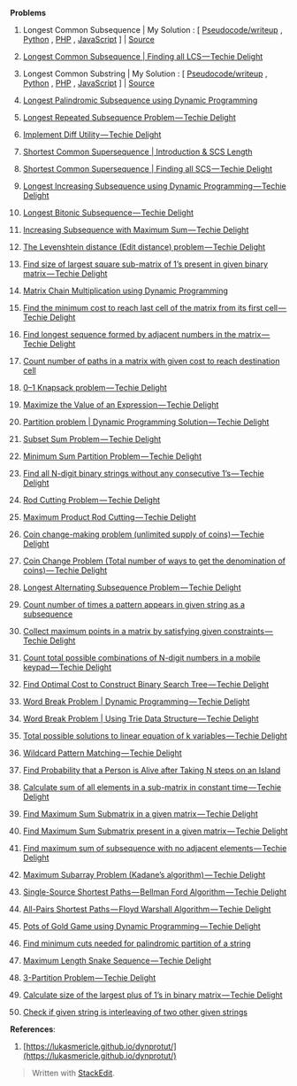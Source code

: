 
**Problems**
1.  Longest Common Subsequence | My Solution : [ 
[Pseudocode/writeup](https://github.com/Trshant/dynamic_problems/tree/master/longest_common_subsequence) , 
[Python](https://github.com/Trshant/dynamic_problems/blob/master/longest_common_subsequence/longest_common_subsequence.py) , 
[PHP](https://github.com/Trshant/dynamic_problems/blob/master/longest_common_subsequence/longest_common_subsequence.php) , 
[JavaScript](https://github.com/Trshant/dynamic_problems/blob/master/longest_common_subsequence/longest_common_subsequence.js) 
] | [Source](http://www.techiedelight.com/longest-common-subsequence/)
    
2.  [Longest Common Subsequence | Finding all LCS — Techie Delight](http://www.techiedelight.com/longest-common-subsequence-finding-lcs/)
    
3.  Longest Common Substring | My Solution : [
[Pseudocode/writeup](https://github.com/Trshant/dynamic_problems/tree/master/longest_common_substring) , 
[Python](https://github.com/Trshant/dynamic_problems/blob/master/longest_common_subsequence/longest_common_substring.py) , 
[PHP](https://github.com/Trshant/dynamic_problems/blob/master/longest_common_subsequence/longest_common_substring.php) , 
[JavaScript](https://github.com/Trshant/dynamic_problems/blob/master/longest_common_subsequence/longest_common_substring.js)
] | [Source](http://www.techiedelight.com/longest-common-substring-problem/)
    
4.  [Longest Palindromic Subsequence using Dynamic Programming](http://www.techiedelight.com/longest-palindromic-subsequence-using-dynamic-programming/)
    
5.  [Longest Repeated Subsequence Problem — Techie Delight](http://www.techiedelight.com/longest-repeated-subsequence-problem/)
    
6.  [Implement Diff Utility — Techie Delight](http://www.techiedelight.com/implement-diff-utility/)
    
7.  [Shortest Common Supersequence | Introduction & SCS Length](http://www.techiedelight.com/shortest-common-supersequence-introduction-scs-length/)
    
8.  [Shortest Common Supersequence | Finding all SCS — Techie Delight](http://www.techiedelight.com/shortest-common-supersequence-finding-scs/)
    
9.  [Longest Increasing Subsequence using Dynamic Programming — Techie Delight](http://www.techiedelight.com/longest-increasing-subsequence-using-dynamic-programming/)
    
10.  [Longest Bitonic Subsequence — Techie Delight](http://www.techiedelight.com/longest-bitonic-subsequence/)
    
11.  [Increasing Subsequence with Maximum Sum — Techie Delight](http://www.techiedelight.com/increasing-subsequence-with-maximum-sum/)
    
12.  [The Levenshtein distance (Edit distance) problem — Techie Delight](http://www.techiedelight.com/levenshtein-distance-edit-distance-problem/)
    
13.  [Find size of largest square sub-matrix of 1’s present in given binary matrix — Techie Delight](http://www.techiedelight.com/find-size-largest-square-sub-matrix-1s-present-given-binary-matrix/)
    
14.  [Matrix Chain Multiplication using Dynamic Programming](http://www.techiedelight.com/matrix-chain-multiplication/)
    
15.  [Find the minimum cost to reach last cell of the matrix from its first cell — Techie Delight](http://www.techiedelight.com/find-minimum-cost-reach-last-cell-matrix-first-cell/)
    
16.  [Find longest sequence formed by adjacent numbers in the matrix — Techie Delight](http://www.techiedelight.com/find-longest-sequence-formed-adjacent-numbers-matrix/)
    
17.  [Count number of paths in a matrix with given cost to reach destination cell](http://www.techiedelight.com/counting-paths-on-grid-to-reach-destination-cell/)
    
18.  [0–1 Knapsack problem — Techie Delight](http://www.techiedelight.com/0-1-knapsack-problem/)
    
19.  [Maximize the Value of an Expression — Techie Delight](http://www.techiedelight.com/maximize-value-of-the-expression/)
    
20.  [Partition problem | Dynamic Programming Solution — Techie Delight](http://www.techiedelight.com/partition-problem/)
    
21.  [Subset Sum Problem — Techie Delight](http://www.techiedelight.com/subset-sum-problem/)
    
22.  [Minimum Sum Partition Problem — Techie Delight](http://www.techiedelight.com/minimum-sum-partition-problem/)
    
23.  [Find all N-digit binary strings without any consecutive 1’s — Techie Delight](http://www.techiedelight.com/find-n-digit-binary-strings-without-consecutive-1s/)
    
24.  [Rod Cutting Problem — Techie Delight](http://www.techiedelight.com/rot-cutting/)
    
25.  [Maximum Product Rod Cutting — Techie Delight](http://www.techiedelight.com/maximum-product-rod-cutting/)
    
26.  [Coin change-making problem (unlimited supply of coins) — Techie Delight](http://www.techiedelight.com/coin-change-making-problem-unlimited-supply-coins/)
    
27.  [Coin Change Problem (Total number of ways to get the denomination of coins) — Techie Delight](http://www.techiedelight.com/coin-change-problem-find-total-number-ways-get-denomination-coins/)
    
28.  [Longest Alternating Subsequence Problem — Techie Delight](http://www.techiedelight.com/longest-alternating-subsequence/)
    
29.  [Count number of times a pattern appears in given string as a subsequence](http://www.techiedelight.com/count-number-times-pattern-appears-given-string-subsequence/)
    
30.  [Collect maximum points in a matrix by satisfying given constraints — Techie Delight](http://www.techiedelight.com/collect-maximum-points-matrix-satisfying-given-constraints/)
    
31.  [Count total possible combinations of N-digit numbers in a mobile keypad — Techie Delight](http://www.techiedelight.com/count-total-possible-combinations-n-digit-numbers-mobile-keypad/)
    
32.  [Find Optimal Cost to Construct Binary Search Tree — Techie Delight](http://www.techiedelight.com/find-optimal-cost-to-construct-binary-search-tree/)
    
33.  [Word Break Problem | Dynamic Programming — Techie Delight](http://www.techiedelight.com/word-break-problem/)
    
34.  [Word Break Problem | Using Trie Data Structure — Techie Delight](http://www.techiedelight.com/word-break-problem-using-trie/)
    
35.  [Total possible solutions to linear equation of k variables — Techie Delight](http://www.techiedelight.com/total-possible-solutions-linear-equation-k-variables/)
    
36.  [Wildcard Pattern Matching — Techie Delight](http://www.techiedelight.com/wildcard-pattern-matching/)
    
37.  [Find Probability that a Person is Alive after Taking N steps on an Island](http://www.techiedelight.com/probability-alive-after-taking-n-steps-island/)
    
38.  [Calculate sum of all elements in a sub-matrix in constant time — Techie Delight](http://www.techiedelight.com/calculate-sum-elements-sub-matrix-constant-time/)
    
39.  [Find Maximum Sum Submatrix in a given matrix — Techie Delight](http://www.techiedelight.com/find-maximum-sum-submatrix-in-given-matrix/)
    
40.  [Find Maximum Sum Submatrix present in a given matrix — Techie Delight](http://www.techiedelight.com/find-maximum-sum-submatrix-present-given-matrix/)
    
41.  [Find maximum sum of subsequence with no adjacent elements — Techie Delight](http://www.techiedelight.com/maximum-sum-of-subsequence-with-no-adjacent-elements)
    
42.  [Maximum Subarray Problem (Kadane’s algorithm) — Techie Delight](http://www.techiedelight.com/maximum-subarray-problem-kadanes-algorithm/)
    
43.  [Single-Source Shortest Paths — Bellman Ford Algorithm — Techie Delight](http://www.techiedelight.com/single-source-shortest-paths-bellman-ford-algorithm/)
    
44.  [All-Pairs Shortest Paths — Floyd Warshall Algorithm — Techie Delight](http://www.techiedelight.com/pairs-shortest-paths-floyd-warshall-algorithm/)
    
45.  [Pots of Gold Game using Dynamic Programming — Techie Delight](http://www.techiedelight.com/pots-gold-game-dynamic-programming/)
    
46.  [Find minimum cuts needed for palindromic partition of a string](http://www.techiedelight.com/find-minimum-cuts-needed-palindromic-partition-string/)
    
47.  [Maximum Length Snake Sequence — Techie Delight](http://www.techiedelight.com/maximum-length-snake-sequence/)
    
48.  [3-Partition Problem — Techie Delight](http://www.techiedelight.com/3-partition-problem/)
    
49.  [Calculate size of the largest plus of 1’s in binary matrix — Techie Delight](http://www.techiedelight.com/calculate-size-largest-plus-1s-binary-matrix/)
    
50.  [Check if given string is interleaving of two other given strings](http://www.techiedelight.com/check-string-interleaving-two-given-strings/)

**References**:

1. [https://lukasmericle.github.io/dynprotut/](https://lukasmericle.github.io/dynprotut/)  
  
  
> Written with [StackEdit](https://stackedit.io/).
<!--stackedit_data:
eyJoaXN0b3J5IjpbLTcwOTM4OTg5NCwyMDUzNTQzNjA2XX0=
-->
